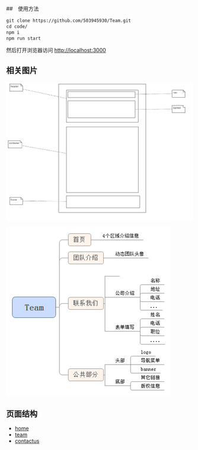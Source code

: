 ##　使用方法

    git clone https://github.com/503945930/Team.git
    cd code/
    npm i
    npm run start

然后打开浏览器访问 [http://localhost:3000](http://localhost:3000)


## 相关图片

![](./design/页面结构.jpg)


![](./design/Team.png)


## 页面结构

* [home](http://503945930.github.io/Team/html/index.html)
* [team](http://503945930.github.io/Team/html/team.html)
* [contactus](http://503945930.github.io/Team/html/contactus.html)
